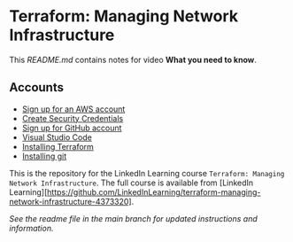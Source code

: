 # Terraform: Managing Network Infrastructure
This _README.md_ contains notes for video **What you need to know**.

## Accounts
- [Sign up for an AWS account](https://aws.amazon.com/resources/create-account/)
- [Create Security Credentials](https://docs.aws.amazon.com/powershell/latest/userguide/pstools-appendix-sign-up.html)
- [Sign up for GitHub account](https://github.com/join)
- [Visual Studio Code](https://code.visualstudio.com/download)
- [Installing Terraform](https://developer.hashicorp.com/terraform/downloads?ajs_aid=b0329f10-0876-4c71-96e8-0b8b24250f3b&product_intent=terraform)
- [Installing git](https://github.com/git-guides/install-git)

This is the repository for the LinkedIn Learning course `Terraform: Managing Network Infrastructure`. The full course is available from [LinkedIn Learning][https://github.com/LinkedInLearning/terraform-managing-network-infrastructure-4373320].


_See the readme file in the main branch for updated instructions and information._